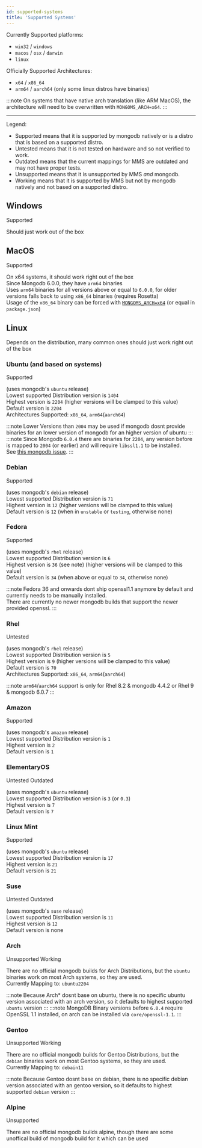 ```yaml
---
id: supported-systems
title: 'Supported Systems'
---
```


Currently Supported platforms:
<!--Platfrom taken from "MongoBinaryDownloadUrl.get*"-->
- `win32` / `windows`
- `macos` / `osx` / `darwin`
- `linux`

Officially Supported Architectures:
<!--Platfrom taken from "MongoBinaryDownloadUrl.translateArch"-->
- `x64` / `x86_64`
- `arm64` / `aarch64` (only some linux distros have binaries)

:::note
On systems that have native arch translation (like ARM MacOS), the architecture will need to be overwritten with `MONGOMS_ARCH=x64`.
:::

---

Legend:

- <span class="badge badge--success">Supported</span> means that it is supported by mongodb natively or is a distro that is based on a supported distro.
- <span class="badge badge--warning">Untested</span> means that it is not tested on hardware and so not verified to work.
- <span class="badge badge--warning">Outdated</span> means that the current mappings for MMS are outdated and may not have proper tests.
- <span class="badge badge--danger">Unsupported</span> means that it is unsupported by MMS *and* mongodb.
- <span class="badge badge--secondary">Working</span> means that it is supported by MMS but not by mongodb natively and not based on a supported distro.

## Windows

<span class="badge badge--success">Supported</span>

Should just work out of the box

## MacOS

<span class="badge badge--success">Supported</span>

On x64 systems, it should work right out of the box<br/>
Since Mongodb 6.0.0, they have `arm64` binaries<br/>
Uses `arm64` binaries for all versions above or equal to `6.0.0`, for older versions falls back to using `x86_64` binaries (requires Rosetta)<br/>
Usage of the `x86_64` binary can be forced with [`MONGOMS_ARCH=x64`](../api/config-options.md#arch) (or equal in `package.json`)

## Linux

Depends on the distribution, many common ones should just work right out of the box

### Ubuntu (and based on systems)

<span class="badge badge--success">Supported</span>

(uses mongodb's `ubuntu` release)<br/>
Lowest supported Distribution version is `1404`<br/>
Highest version is `2204` (higher versions will be clamped to this value)<br/>
Default version is `2204`<br/>
Architectures Supported: `x86_64`, `arm64`(`aarch64`)

:::note
Lower Versions than `2004` may be used if mongodb dosnt provide binaries for an lower version of mongodb for an higher version of ubuntu
:::
:::note
Since Mongodb `6.0.4` there are binaries for `2204`, any version before is mapped to `2004` (or earlier) and will require `libssl1.1` to be installed.  
See [this mongodb issue](https://jira.mongodb.org/browse/SERVER-62300).
:::

### Debian

<span class="badge badge--success">Supported</span>

(uses mongodb's `debian` release)<br/>
Lowest supported Distribution version is `71`<br/>
Highest version is `12` (higher versions will be clamped to this value)<br/>
Default version is `12` (when in `unstable` or `testing`, otherwise none)

### Fedora

<span class="badge badge--success">Supported</span>

(uses mongodb's `rhel` release)<br/>
Lowest supported Distribution version is `6`<br/>
Highest version is `36` (see note) (higher versions will be clamped to this value)<br/>
Default version is `34` (when above or equal to `34`, otherwise none)

:::note
Fedora 36 and onwards dont ship openssl1.1 anymore by default and currently needs to be manually installed.  
There are currently no newer mongodb builds that support the newer provided openssl.
:::

### Rhel

<span class="badge badge--warning">Untested</span>

(uses mongodb's `rhel` release)<br/>
Lowest supported Distribution version is `5`<br/>
Highest version is `9` (higher versions will be clamped to this value)<br/>
Default version is `70`<br/>
Architectures Supported: `x86_64`, `arm64`(`aarch64`)

:::note
`arm64`/`aarch64` support is only for Rhel 8.2 & mongodb 4.4.2 or Rhel 9 & mongodb 6.0.7
:::

### Amazon

<span class="badge badge--success">Supported</span>

(uses mongodb's `amazon` release)<br/>
Lowest supported Distribution version is `1`<br/>
Highest version is `2`<br/>
Default version is `1`

### ElementaryOS

<span class="badge badge--warning">Untested</span> <span class="badge badge--warning">Outdated</span>

(uses mongodb's `ubuntu` release)<br/>
Lowest supported Distribution version is `3` (or `0.3`)<br/>
Highest version is `7`<br/>
Default version is `7`

### Linux Mint

<span class="badge badge--success">Supported</span>

(uses mongodb's `ubuntu` release)<br/>
Lowest supported Distribution version is `17`<br/>
Highest version is `21`<br/>
Default version is `21`

### Suse

<span class="badge badge--warning">Untested</span> <span class="badge badge--warning">Outdated</span>

(uses mongodb's `suse` release)<br/>
Lowest supported Distribution version is `11`<br/>
Highest version is `12`<br/>
Default version is none

### Arch

<span class="badge badge--danger">Unsupported</span> <span class="badge badge--secondary">Working</span>

There are no official mongodb builds for Arch Distributions, but the `ubuntu` binaries work on most Arch systems, so they are used.<br/>
Currently Mapping to: `ubuntu2204`

:::note
Because Arch* dosnt base on ubuntu, there is no specific ubuntu version associated with an arch version, so it defaults to highest supported `ubuntu` version
:::
:::note
MongoDB Binary versions before `6.0.4` require OpenSSL 1.1 installed, on arch can be installed via `core/openssl-1.1`.
:::

### Gentoo

<span class="badge badge--danger">Unsupported</span> <span class="badge badge--secondary">Working</span>

There are no official mongodb builds for Gentoo Distributions, but the `debian` binaries work on most Gentoo systems, so they are used.<br/>
Currently Mapping to: `debain11`

:::note
Because Gentoo dosnt base on debian, there is no specific debian version associated with an gentoo version, so it defaults to highest supported `debian` version
:::

### Alpine

<span class="badge badge--danger">Unsupported</span>

There are no official mongodb builds alpine, though there are some unoffical build of mongodb build for it which can be used

